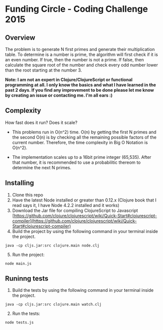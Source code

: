# Funding Circle - Coding Challenge 2015

## Overview

The problem is to generate N first primes and generate their multiplication table. To determine is a number is prime, the algorithm will first check if it is an even number. If true, then the number is not a prime. If false, then calculate the square root of the number and check every odd number lower than the root starting at the number 3.

**Note: I am not an expert in Clojure/ClojureScript or functional programming at all. I only know the basics and what I have learned in the past 2 days. If you find any improvement to be done please let me know by creating an issue or contacting me. I'm all ears :)**

## Complexity

How fast does it run? Does it scale?

- This problems run in O(n^2) time. O(n) by getting the first N primes and the second O(n) is by checking all the remaining possible factors of the current number. Therefore, the time complexity in Big O Notation is O(n^2).

- The implementation scales up to a 16bit prime integer (65,535). After that number, it is recommended to use a probabilitic thereom to determine the next N primes.

## Installing

1. Clone this repo
2. Have the latest Node installed or greater than 0.12.x (Clojure book that I read says it, I have Node 4.2.2 installed and it works)
3. Download the Jar file for compiling ClojureScript to Javascript [https://github.com/clojure/clojurescript/wiki/Quick-Start#clojurescript-compiler](https://github.com/clojure/clojurescript/wiki/Quick-Start#clojurescript-compiler)
4. Build the project by using the following command in your terminal inside the project.
  ```
  java -cp cljs.jar:src clojure.main node.clj
  ```
5. Run the project:
  ```
  node main.js
  ```

## Runinng tests

1. Build the tests by using the following command in your terminal inside the project.
  ```
  java -cp cljs.jar:src clojure.main watch.clj
  ```
2. Run the tests:
  ```
  node tests.js
  ```

